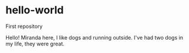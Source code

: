 # hello-world
First repository 

Hello!
Miranda here, I like dogs and running outside.
I've had two dogs in my life, they were great.
